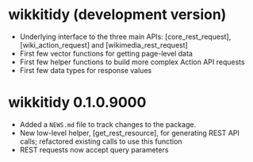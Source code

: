 # wikkitidy (development version)

* Underlying interface to the three main APIs: [core_rest_request], [wiki_action_request] and [wikimedia_rest_request]
* First few vector functions for getting page-level data
* First few helper functions to build more complex Action API requests
* First few data types for response values

# wikkitidy 0.1.0.9000

* Added a `NEWS.md` file to track changes to the package.
* New low-level helper, [get_rest_resource], for generating REST API calls; refactored existing calls to use this function
* REST requests now accept query parameters
